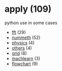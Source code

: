 # apply (109)
python use in some cases

+ [fft](fft/README.md) (29)
+ [nummeth](nummeth/README.md) (52)
+ [physics](physics/README.md) (4)
+ [others](others/README.md) (4)
+ [grid](grid/README.md) (8)
+ [machlearn](machlearn/README.md) (3)
+ [flowchart](flowchart/README.md) (9)

